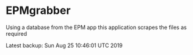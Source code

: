 # EPMgrabber
Using a database from the EPM app this application scrapes the files as required


Latest backup: Sun Aug 25 10:46:01 UTC 2019

